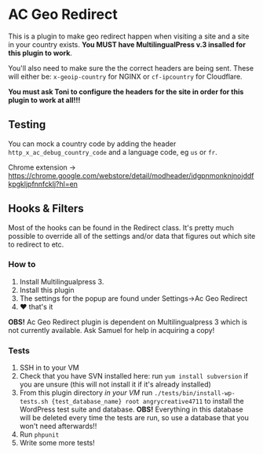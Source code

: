 # AC Geo Redirect

This is a plugin to make geo redirect happen when visiting a site and a site in your country exists. **You MUST have MultilingualPress v.3 insalled for this plugin to work**.

You'll also need to make sure the the correct headers are being sent. These will either be: `x-geoip-country` for NGINX or `cf-ipcountry` for Cloudflare.

**You must ask Toni to configure the headers for the site in order for this plugin to work at all!!!** 

## Testing

You can mock a country code by adding the header `http_x_ac_debug_country_code` and a language code, eg `us` or `fr`.

Chrome extension -> https://chrome.google.com/webstore/detail/modheader/idgpnmonknjnojddfkpgkljpfnnfcklj?hl=en

## Hooks & Filters

Most of the hooks can be found in the Redirect class. It's pretty much possible to override all of the settings and/or data that figures out which site to redirect to etc. 

### How to

1. Install Multilingualpress 3.
2. Install this plugin
3. The settings for the popup are found under Settings->Ac Geo Redirect
4. :heart: that's it

**OBS!** Ac Geo Redirect plugin is dependent on Multilingualpress 3 which is not currently available. Ask Samuel for help in acquiring a copy! 

### Tests

1. SSH in to your VM
2. Check that you have SVN installed here: run `yum install subversion` if you are unsure (this will not install it if it's already installed)
3. From this plugin directory *in your VM* run `./tests/bin/install-wp-tests.sh {test_database_name} root angrycreative4711` to install the WordPress test suite and database. **OBS!** Everything in this database will be deleted every time the tests are run, so use a database that you won't need afterwards!!
4. Run `phpunit`
5. Write some more tests!

